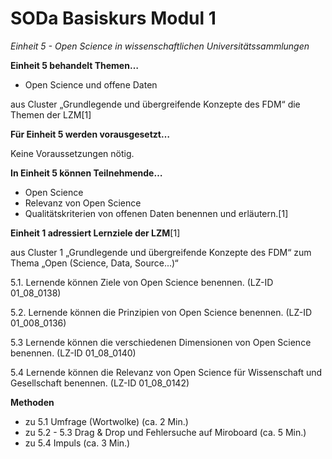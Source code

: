 <!--

author: Canan Hastik  
email:    
version:  v1
language: DE

icon:     https://raw.githubusercontent.com/chastik/Beratung_Dateityp_Bild/refs/heads/main/SODa-Logo_full.svg
link:     https://raw.githubusercontent.com/chastik/Beratung/refs/heads/main/soda.css

comment:  WissKi SODA OERs

-->

# SODa Basiskurs Modul 1 

*Einheit 5 - Open Science in wissenschaftlichen Universitätssammlungen*
<!-- kurz: Einheit5_OS_in_wiss.Unisammlungen -->

**Einheit 5 behandelt Themen…**

- Open Science und offene Daten

aus Cluster „Grundlegende und übergreifende Konzepte des FDM“ die Themen der LZM[1]


**Für Einheit 5 werden vorausgesetzt…**

Keine Voraussetzungen nötig.

**In Einheit 5 können Teilnehmende…**

- Open Science
- Relevanz von Open Science
- Qualitätskriterien von offenen Daten
benennen und erläutern.[1]

**Einheit 1 adressiert Lernziele der LZM**[1]

aus Cluster 1 „Grundlegende und übergreifende Konzepte des FDM“ zum Thema „Open (Science, Data, Source...)“

5.1. Lernende können Ziele von Open Science benennen. (LZ-ID 01\_08\_0138)

5.2. Lernende können die Prinzipien von Open Science benennen. (LZ-ID 01\_008\_0136)

5.3  Lernende können die verschiedenen Dimensionen von Open Science benennen. (LZ-ID 01\_08\_0140)

5.4  Lernende können die Relevanz von Open Science für Wissenschaft und Gesellschaft benennen. (LZ-ID 01\_08\_0142)

**Methoden**

- zu 5.1 Umfrage (Wortwolke) (ca. 2 Min.)
- zu 5.2 - 5.3 Drag & Drop und Fehlersuche auf Miroboard (ca. 5 Min.)
- zu 5.4 Impuls (ca. 3 Min.)






	
	
